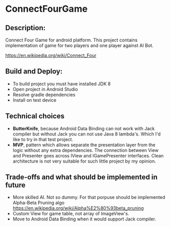 # ConnectFourGame

## Description:

Connect Four Game for android platform.
This project contains implementation of game for two players and one player against AI Bot.

https://en.wikipedia.org/wiki/Connect_Four

## Build and Deploy:

* To build project you must have installed JDK 8 
* Open project in Android Studio
* Resolve gradle dependencies
* Install on test device

## Technical choices

* <b>ButterKnife</b>, because Android Data Binding can not work with Jack compiler but without Jack you can not use Java 8 lambda's. Which I'd like to try in that test project.
* <b>MVP</b>, pattern which allows separate the presentation layer from the logic without any extra dependencies. The connection between View and Presenter goes across IView and IGamePresenter interfaces. Clean architecture is not very suitable for such little project by my opinion.

## Trade-offs and what should be implemented in future

* More skilled AI. Not so dummy. For that porpuse should be implemented Alpha-Beta Pruning algo https://en.wikipedia.org/wiki/Alpha%E2%80%93beta_pruning
* Custom View for game table, not array of ImageView's.
* Move to Android Data Binding when it would support Jack compiler.








